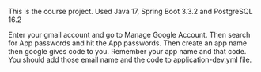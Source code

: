 This is the course project.
    Used Java 17, Spring Boot 3.3.2 and PostgreSQL 16.2

Enter your gmail account and go to Manage Google Account. Then search for App passwords and hit the App passwords. Then create an app name then google gives code to you. Remember your app name and that code.
You should add those email name and the code to application-dev.yml file.
